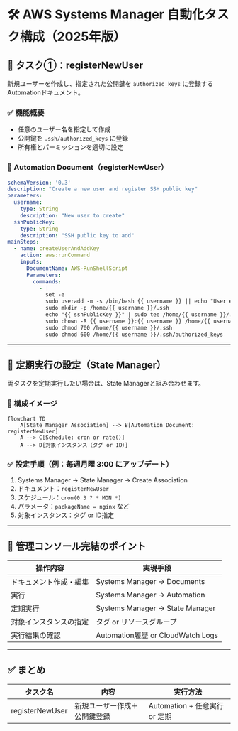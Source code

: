 # 🛠️ AWS Systems Manager 自動化タスク構成（2025年版）

## 📁 タスク①：registerNewUser  
新規ユーザーを作成し、指定された公開鍵を `authorized_keys` に登録するAutomationドキュメント。

### ✅ 機能概要

- 任意のユーザー名を指定して作成
- 公開鍵を `.ssh/authorized_keys` に登録
- 所有権とパーミッションを適切に設定

### 🧩 Automation Document（registerNewUser）

```yaml
schemaVersion: '0.3'
description: "Create a new user and register SSH public key"
parameters:
  username:
    type: String
    description: "New user to create"
  sshPublicKey:
    type: String
    description: "SSH public key to add"
mainSteps:
  - name: createUserAndAddKey
    action: aws:runCommand
    inputs:
      DocumentName: AWS-RunShellScript
      Parameters:
        commands:
          - |
            set -e
            sudo useradd -m -s /bin/bash {{ username }} || echo "User exists"
            sudo mkdir -p /home/{{ username }}/.ssh
            echo "{{ sshPublicKey }}" | sudo tee /home/{{ username }}/.ssh/authorized_keys
            sudo chown -R {{ username }}:{{ username }} /home/{{ username }}/.ssh
            sudo chmod 700 /home/{{ username }}/.ssh
            sudo chmod 600 /home/{{ username }}/.ssh/authorized_keys
```
---

## 🔁 定期実行の設定（State Manager）

両タスクを定期実行したい場合は、State Managerと組み合わせます。

### 🧩 構成イメージ

```mermaid
flowchart TD
    A[State Manager Association] --> B[Automation Document: registerNewUser]
    A --> C[Schedule: cron or rate()]
    A --> D[対象インスタンス（タグ or ID）]
```

### ✅ 設定手順（例：毎週月曜 3:00 にアップデート）

1. Systems Manager → State Manager → Create Association
2. ドキュメント：`registerNewUser`
3. スケジュール：`cron(0 3 ? * MON *)`
4. パラメータ：`packageName = nginx` など
5. 対象インスタンス：タグ or ID指定

---

## 🧠 管理コンソール完結のポイント

| 操作内容               | 実現手段                          |
| ---------------------- | --------------------------------- |
| ドキュメント作成・編集 | Systems Manager → Documents       |
| 実行                   | Systems Manager → Automation      |
| 定期実行               | Systems Manager → State Manager   |
| 対象インスタンスの指定 | タグ or リソースグループ          |
| 実行結果の確認         | Automation履歴 or CloudWatch Logs |

---

## ✅ まとめ

| タスク名        | 内容                         | 実行方法                      |
| --------------- | ---------------------------- | ----------------------------- |
| registerNewUser | 新規ユーザー作成＋公開鍵登録 | Automation + 任意実行 or 定期 |
